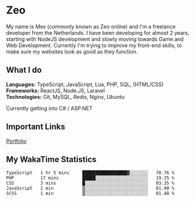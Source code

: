 # Zeo
My name is Mex (commonly known as Zeo online) and I'm a freelance developer from the Netherlands. I have been developing for almost 2 years, starting with NodeJS development and slowly moving towards Game and Web Development. Currently I'm trying to improve my front-end skills, to make sure my websites look as good as they function.

## What I do
**Languages:** TypeScript, JavaScript, Lua, PHP, SQL, (HTML/CSS)<br/>
**Frameworks:** ReactJS, Node.JS, Laravel<br/>
**Technologies:** Git, MySQL, Redis, Nginx, Ubuntu<br/>

Currently getting into C# / ASP.NET

## Important Links
[Portfolio](https://zeodev.cc)

## My WakaTime Statistics
<!--START_SECTION:waka-->
```text
TypeScript   1 hr 5 mins     █████████████████▓░░░░░░░   70.76 % 
PHP          17 mins         █████░░░░░░░░░░░░░░░░░░░░   19.35 % 
CSS          3 mins          █░░░░░░░░░░░░░░░░░░░░░░░░   03.35 % 
JavaScript   1 min           ▒░░░░░░░░░░░░░░░░░░░░░░░░   01.90 % 
SCSS         1 min           ▒░░░░░░░░░░░░░░░░░░░░░░░░   01.48 % 
```
<!--END_SECTION:waka-->
